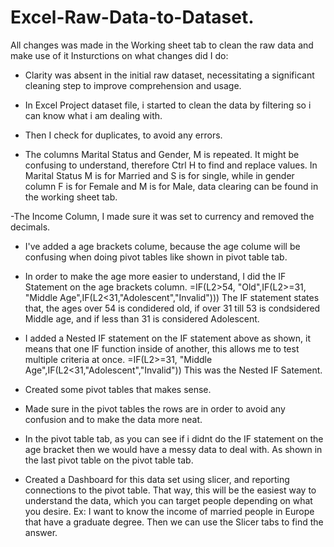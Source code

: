 # Excel-Raw-Data-to-Dataset.
All changes was made in the Working sheet tab to clean the raw data and make use of it
Insturctions on what changes did I do:

- Clarity was absent in the initial raw dataset, necessitating a significant cleaning step to improve comprehension and usage.

- In Excel Project dataset file, i started to clean the data by filtering so i can know what i am dealing with.

- Then I check for duplicates, to avoid any errors.

- The columns Marital Status and Gender, M is repeated. It might be confusing to understand, therefore Ctrl H to find and replace values. In Marital Status M is for Married and S is for single, while in gender column F is for Female and M is for Male, data clearing can be found in the working sheet tab.

-The Income Column, I made sure it was set to currency and removed the decimals.

- I've added a age brackets colume, because the age colume will be confusing when doing pivot tables like shown in pivot table tab.

- In order to make the age more easier to understand, I did the IF Statement on the age brackets column.
 =IF(L2>54, "Old",IF(L2>=31, "Middle Age",IF(L2<31,"Adolescent","Invalid")))  The IF statement states that, the ages over 54 is condidered old, if over 31 till 53 is condsidered Middle age, and if less than 31 is considered Adolescent.

- I added a Nested IF statement on the IF statement above as shown, it means that one IF function inside of another, this allows me to test multiple criteria at once. =IF(L2>=31, "Middle Age",IF(L2<31,"Adolescent","Invalid")) This was the Nested IF Satement.

- Created some pivot tables that makes sense.

- Made sure in the pivot tables the rows are in order to avoid any confusion and to make the data more neat.

- In the pivot table tab, as you can see if i didnt do the IF statement on the age bracket then we would have a messy data to deal with. As shown in the last pivot table on the pivot table tab.

- Created a Dashboard for this data set using slicer, and reporting connections to the pivot table. That way, this will be the easiest way to understand the data, which you can target people depending on what you desire. Ex: I want to know the income of married people in Europe that have a graduate degree. Then we can use the Slicer tabs to find the answer.



